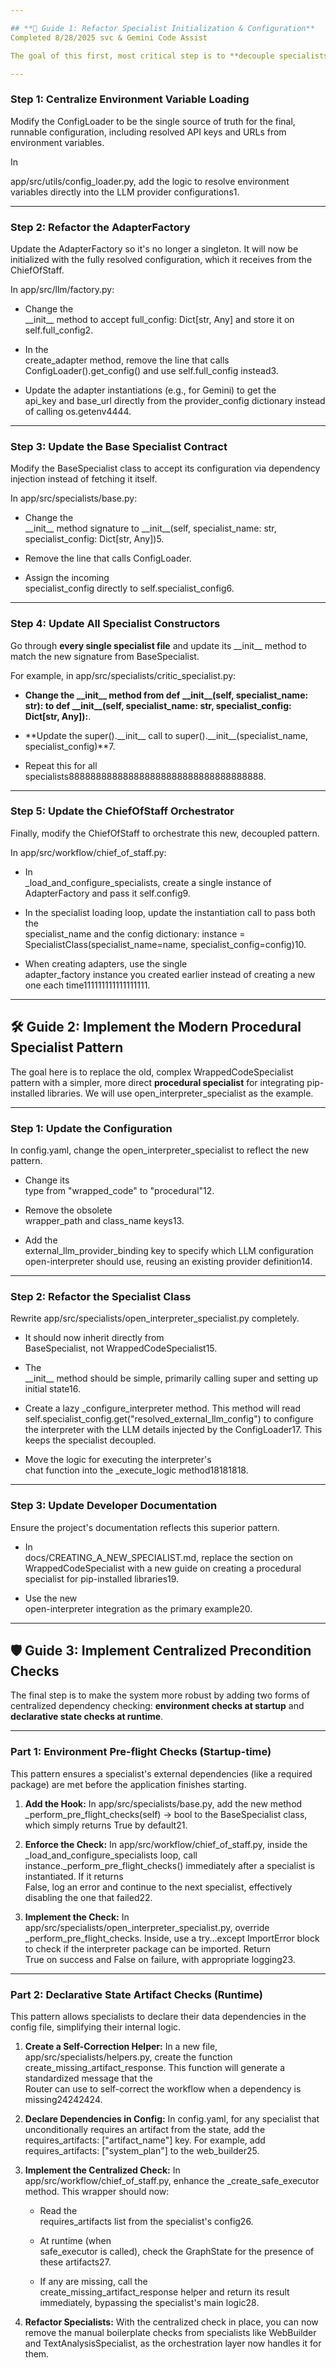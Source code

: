 ```yaml
---

## **📝 Guide 1: Refactor Specialist Initialization & Configuration**
Completed 8/28/2025 svc & Gemini Code Assist

The goal of this first, most critical step is to **decouple specialists from the global ConfigLoader** and centralize configuration management in the ChiefOfStaff. This makes specialists more modular and testable.

---
```


### **Step 1: Centralize Environment Variable Loading**

Modify the ConfigLoader to be the single source of truth for the final, runnable configuration, including resolved API keys and URLs from environment variables.

In

app/src/utils/config\_loader.py, add the logic to resolve environment variables directly into the LLM provider configurations1.

---

### **Step 2: Refactor the AdapterFactory**

Update the AdapterFactory so it's no longer a singleton. It will now be initialized with the fully resolved configuration, which it receives from the ChiefOfStaff.

In app/src/llm/factory.py:

* Change the  
  \_\_init\_\_ method to accept full\_config: Dict\[str, Any\] and store it on self.full\_config2.

* In the  
  create\_adapter method, remove the line that calls ConfigLoader().get\_config() and use self.full\_config instead3.

* Update the adapter instantiations (e.g., for Gemini) to get the  
  api\_key and base\_url directly from the provider\_config dictionary instead of calling os.getenv4444.

---

### **Step 3: Update the Base Specialist Contract**

Modify the BaseSpecialist class to accept its configuration via dependency injection instead of fetching it itself.

In app/src/specialists/base.py:

* Change the  
  \_\_init\_\_ method signature to \_\_init\_\_(self, specialist\_name: str, specialist\_config: Dict\[str, Any\])5.

* Remove the line that calls ConfigLoader.  
* Assign the incoming  
  specialist\_config directly to self.specialist\_config6.

---

### **Step 4: Update All Specialist Constructors**

Go through **every single specialist file** and update its \_\_init\_\_ method to match the new signature from BaseSpecialist.

For example, in app/src/specialists/critic\_specialist.py:

* **Change the \_\_init\_\_ method from def \_\_init\_\_(self, specialist\_name: str): to def \_\_init\_\_(self, specialist\_name: str, specialist\_config: Dict\[str, Any\]):**.  
* **Update the super().\_\_init\_\_ call to super().\_\_init\_\_(specialist\_name, specialist\_config)**7.

* Repeat this for all specialists888888888888888888888888888888888888.

---

### **Step 5: Update the ChiefOfStaff Orchestrator**

Finally, modify the ChiefOfStaff to orchestrate this new, decoupled pattern.

In app/src/workflow/chief\_of\_staff.py:

* In  
  \_load\_and\_configure\_specialists, create a single instance of AdapterFactory and pass it self.config9.

* In the specialist loading loop, update the instantiation call to pass both the  
  specialist\_name and the config dictionary: instance \= SpecialistClass(specialist\_name=name, specialist\_config=config)10.

* When creating adapters, use the single  
  adapter\_factory instance you created earlier instead of creating a new one each time111111111111111111.

---

## **🛠️ Guide 2: Implement the Modern Procedural Specialist Pattern**

The goal here is to replace the old, complex WrappedCodeSpecialist pattern with a simpler, more direct **procedural specialist** for integrating pip-installed libraries. We will use open\_interpreter\_specialist as the example.

---

### **Step 1: Update the Configuration**

In config.yaml, change the open\_interpreter\_specialist to reflect the new pattern.

* Change its  
  type from "wrapped\_code" to "procedural"12.

* Remove the obsolete  
  wrapper\_path and class\_name keys13.

* Add the  
  external\_llm\_provider\_binding key to specify which LLM configuration open-interpreter should use, reusing an existing provider definition14.

---


### **Step 2: Refactor the Specialist Class**

Rewrite app/src/specialists/open\_interpreter\_specialist.py completely.

* It should now inherit directly from  
  BaseSpecialist, not WrappedCodeSpecialist15.

* The  
  \_\_init\_\_ method should be simple, primarily calling super and setting up initial state16.

* Create a lazy \_configure\_interpreter method. This method will read  
  self.specialist\_config.get("resolved\_external\_llm\_config") to configure the interpreter with the LLM details injected by the ConfigLoader17. This keeps the specialist decoupled.

* Move the logic for executing the interpreter's  
  chat function into the \_execute\_logic method18181818.

---

### **Step 3: Update Developer Documentation**

Ensure the project's documentation reflects this superior pattern.

* In  
  docs/CREATING\_A\_NEW\_SPECIALIST.md, replace the section on WrappedCodeSpecialist with a new guide on creating a procedural specialist for pip-installed libraries19.

* Use the new  
  open-interpreter integration as the primary example20.

---

## **🛡️ Guide 3: Implement Centralized Precondition Checks**

The final step is to make the system more robust by adding two forms of centralized dependency checking: **environment checks at startup** and **declarative state checks at runtime**.

---

### **Part 1: Environment Pre-flight Checks (Startup-time)**

This pattern ensures a specialist's external dependencies (like a required package) are met before the application finishes starting.

1. **Add the Hook:** In app/src/specialists/base.py, add the new method \_perform\_pre\_flight\_checks(self) \-\> bool to the BaseSpecialist class, which simply returns True by default21.

2. **Enforce the Check:** In app/src/workflow/chief\_of\_staff.py, inside the \_load\_and\_configure\_specialists loop, call instance.\_perform\_pre\_flight\_checks() immediately after a specialist is instantiated. If it returns  
   False, log an error and continue to the next specialist, effectively disabling the one that failed22.

3. **Implement the Check:** In app/src/specialists/open\_interpreter\_specialist.py, override \_perform\_pre\_flight\_checks. Inside, use a try...except ImportError block to check if the interpreter package can be imported. Return  
   True on success and False on failure, with appropriate logging23.

---

### **Part 2: Declarative State Artifact Checks (Runtime)**

This pattern allows specialists to declare their data dependencies in the config file, simplifying their internal logic.

1. **Create a Self-Correction Helper:** In a new file, app/src/specialists/helpers.py, create the function create\_missing\_artifact\_response. This function will generate a standardized message that the  
   Router can use to self-correct the workflow when a dependency is missing24242424.

2. **Declare Dependencies in Config:** In config.yaml, for any specialist that unconditionally requires an artifact from the state, add the requires\_artifacts: \["artifact\_name"\] key. For example, add  
   requires\_artifacts: \["system\_plan"\] to the web\_builder25.

3. **Implement the Centralized Check:** In app/src/workflow/chief\_of\_staff.py, enhance the \_create\_safe\_executor method. This wrapper should now:  
   * Read the  
     requires\_artifacts list from the specialist's config26.

   * At runtime (when  
     safe\_executor is called), check the GraphState for the presence of these artifacts27.

   * If any are missing, call the  
     create\_missing\_artifact\_response helper and return its result immediately, bypassing the specialist's main logic28.

4. **Refactor Specialists:** With the centralized check in place, you can now remove the manual boilerplate checks from specialists like WebBuilder and TextAnalysisSpecialist, as the orchestration layer now handles it for them.